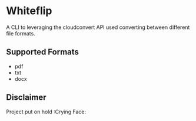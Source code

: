 # Whiteflip
A CLI to leveraging the cloudconvert API used converting between different file formats. 

## Supported Formats
   - pdf
   - txt
   - docx
   
## Disclaimer
Project put on hold :Crying Face:
